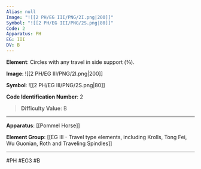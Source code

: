 ```yaml
---
Alias: null
Image: "![[2 PH/EG III/PNG/2I.png|200]]"
Symbol: "![[2 PH/EG III/PNG/2S.png|80]]"
Code: 2
Apparatus: PH
EG: III
DV: B
---
```

**Element**: Circles with any travel in side support (3⁄3).

**Image**:
![[2 PH/EG III/PNG/2I.png|200]]

**Symbol**:
![[2 PH/EG III/PNG/2S.png|80]]

**Code Identification Number**: 2

>**Difficulty Value**: B

___
**Apparatus**: [[Pommel Horse]]

**Element Group**: [[EG III - Travel type elements, including Krolls, Tong Fei, Wu Guonian, Roth and Traveling Spindles]]
___
#PH #EG3 #B
